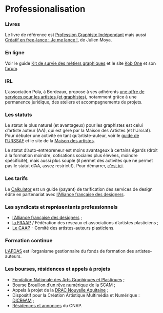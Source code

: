 # Professionalisation

### Livres
Le livre de référence est [Profession Graphiste Indépendant](http://www.profession-graphiste-independant.com/) mais aussi [Créatif en free-lance : Je me lance !](http://www.creatif-freelance.com/), de Julien Moya.

### En ligne 
Voir le guide [Kit de survie des métiers graphiques](http://kitdesurvie.metiers-graphiques.fr/) et le site [Kob One](https://www.kob-one.com/) et son [forum](https://www.kob-one.com/forum/).

### IRL 
L’association Pola, à Bordeaux, propose à ses adhérents [une offre de services pour les artistes (et graphistes)](https://pola.fr/ressources-pro/), notamment grâce à une permanence juridique, des ateliers et accompagnements de projets.

### Les statuts 
Le statut le plus naturel (et avantageux) pour les graphistes est celui d’artiste auteur (AA), qui est géré par la Maison des Artistes (et l’Urssaf). Pour débuter une activité en tant qu’artiste-auteur, voir le [guide de l’URSSAF](https://www.urssaf.fr/portail/home/espaces-dedies/artistes-auteurs-diffuseurs-comm/vous-etes-artiste-auteur/debuter-votre-activite.html) et le site de la [Maison des artistes](http://www.secu-artistes-auteurs.fr).

Le statut d’auto-entrepreneur est moins avantageux à certains égards (droit à la formation moindre, cotisations sociales plus élevées, moindre spécificité), mais aussi plus souple (il permet des activités que ne permet pas le statut d’AA, assez restrictif).
Pour démarrer, [c’est ici](https://www.autoentrepreneur.urssaf.fr/portail/accueil/creer-mon-auto-entreprise.html).

### Les tarifs 
Le [Calkulator](https://www.calkulator.com/fr/accueil/) est un guide (payant) de tarification des services de design édité en partenariat avec [l’Alliance française des designers](http://www.alliance-francaise-des-designers.org/).

### Les syndicats et représentants professionnels 
- [l’Alliance française des designers](http://www.alliance-francaise-des-designers.org/) ;
- [la FRAAP](http://fraap.org) / Fédération des réseaux et associations d’artistes plasticiens ;
- [Le CAAP](http://caap.asso.fr) - Comité des artistes-auteurs plasticiens.

### Formation continue 
[L’AFDAS](https://www.afdas.com/) est l’organisme gestionnaire du fonds de formation des artistes-auteurs.

### Les bourses, résidences et appels à projets 
- [Fondation Nationale des Arts Graphiques et Plastiques](http://fnagp.fr) ;
- Bourse [Brouillon d’un rêve numérique](http://www.scam.fr/Brouillon-dun-reve) de la SCAM ;
- Appels à projet de la [DRAC Nouvelle Aquitaine]( https://www.culture.gouv.fr/Regions/DRAC-Nouvelle-Aquitaine/Appels-a-projets-et-a-candidatures) ;
- Dispositif pour la Création Artistique Multimédia et Numérique : [DICRéAM](https://www.cnc.fr/professionnels/aides-et-financements/creation-numerique/dispositif-pour-la-creation-artistique-multimedia-et-numerique-dicream_191324) ;
- [Résidences et annonces](https://www.cnap.fr/annonces) du CNAP.